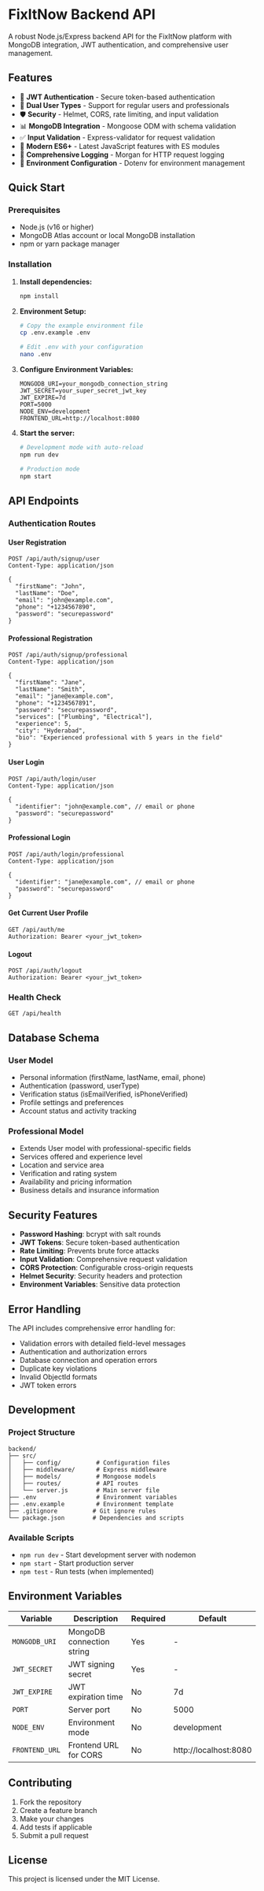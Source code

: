 # FixItNow Backend API

A robust Node.js/Express backend API for the FixItNow platform with MongoDB integration, JWT authentication, and comprehensive user management.

## Features

- 🔐 **JWT Authentication** - Secure token-based authentication
- 👥 **Dual User Types** - Support for regular users and professionals
- 🛡️ **Security** - Helmet, CORS, rate limiting, and input validation
- 📊 **MongoDB Integration** - Mongoose ODM with schema validation
- ✅ **Input Validation** - Express-validator for request validation
- 🚀 **Modern ES6+** - Latest JavaScript features with ES modules
- 📝 **Comprehensive Logging** - Morgan for HTTP request logging
- 🔧 **Environment Configuration** - Dotenv for environment management

## Quick Start

### Prerequisites

- Node.js (v16 or higher)
- MongoDB Atlas account or local MongoDB installation
- npm or yarn package manager

### Installation

1. **Install dependencies:**
   ```bash
   npm install
   ```

2. **Environment Setup:**
   ```bash
   # Copy the example environment file
   cp .env.example .env
   
   # Edit .env with your configuration
   nano .env
   ```

3. **Configure Environment Variables:**
   ```env
   MONGODB_URI=your_mongodb_connection_string
   JWT_SECRET=your_super_secret_jwt_key
   JWT_EXPIRE=7d
   PORT=5000
   NODE_ENV=development
   FRONTEND_URL=http://localhost:8080
   ```

4. **Start the server:**
   ```bash
   # Development mode with auto-reload
   npm run dev
   
   # Production mode
   npm start
   ```

## API Endpoints

### Authentication Routes

#### User Registration
```http
POST /api/auth/signup/user
Content-Type: application/json

{
  "firstName": "John",
  "lastName": "Doe",
  "email": "john@example.com",
  "phone": "+1234567890",
  "password": "securepassword"
}
```

#### Professional Registration
```http
POST /api/auth/signup/professional
Content-Type: application/json

{
  "firstName": "Jane",
  "lastName": "Smith",
  "email": "jane@example.com",
  "phone": "+1234567891",
  "password": "securepassword",
  "services": ["Plumbing", "Electrical"],
  "experience": 5,
  "city": "Hyderabad",
  "bio": "Experienced professional with 5 years in the field"
}
```

#### User Login
```http
POST /api/auth/login/user
Content-Type: application/json

{
  "identifier": "john@example.com", // email or phone
  "password": "securepassword"
}
```

#### Professional Login
```http
POST /api/auth/login/professional
Content-Type: application/json

{
  "identifier": "jane@example.com", // email or phone
  "password": "securepassword"
}
```

#### Get Current User Profile
```http
GET /api/auth/me
Authorization: Bearer <your_jwt_token>
```

#### Logout
```http
POST /api/auth/logout
Authorization: Bearer <your_jwt_token>
```

### Health Check
```http
GET /api/health
```

## Database Schema

### User Model
- Personal information (firstName, lastName, email, phone)
- Authentication (password, userType)
- Verification status (isEmailVerified, isPhoneVerified)
- Profile settings and preferences
- Account status and activity tracking

### Professional Model
- Extends User model with professional-specific fields
- Services offered and experience level
- Location and service area
- Verification and rating system
- Availability and pricing information
- Business details and insurance information

## Security Features

- **Password Hashing**: bcrypt with salt rounds
- **JWT Tokens**: Secure token-based authentication
- **Rate Limiting**: Prevents brute force attacks
- **Input Validation**: Comprehensive request validation
- **CORS Protection**: Configurable cross-origin requests
- **Helmet Security**: Security headers and protection
- **Environment Variables**: Sensitive data protection

## Error Handling

The API includes comprehensive error handling for:
- Validation errors with detailed field-level messages
- Authentication and authorization errors
- Database connection and operation errors
- Duplicate key violations
- Invalid ObjectId formats
- JWT token errors

## Development

### Project Structure
```
backend/
├── src/
│   ├── config/          # Configuration files
│   ├── middleware/      # Express middleware
│   ├── models/          # Mongoose models
│   ├── routes/          # API routes
│   └── server.js        # Main server file
├── .env                 # Environment variables
├── .env.example         # Environment template
├── .gitignore          # Git ignore rules
└── package.json        # Dependencies and scripts
```

### Available Scripts
- `npm run dev` - Start development server with nodemon
- `npm start` - Start production server
- `npm test` - Run tests (when implemented)

## Environment Variables

| Variable | Description | Required | Default |
|----------|-------------|----------|---------|
| `MONGODB_URI` | MongoDB connection string | Yes | - |
| `JWT_SECRET` | JWT signing secret | Yes | - |
| `JWT_EXPIRE` | JWT expiration time | No | 7d |
| `PORT` | Server port | No | 5000 |
| `NODE_ENV` | Environment mode | No | development |
| `FRONTEND_URL` | Frontend URL for CORS | No | http://localhost:8080 |

## Contributing

1. Fork the repository
2. Create a feature branch
3. Make your changes
4. Add tests if applicable
5. Submit a pull request

## License

This project is licensed under the MIT License.
